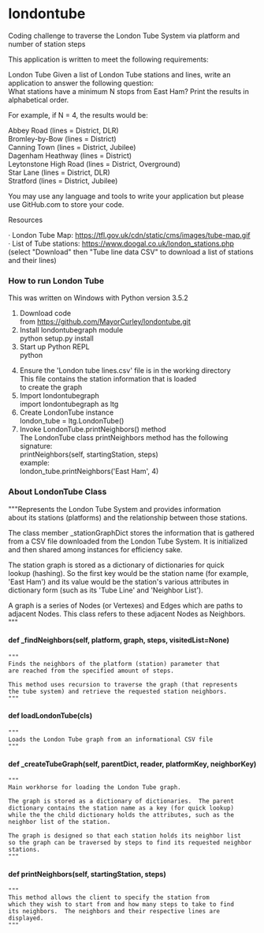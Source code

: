 # londontube

Coding challenge to traverse the London Tube System via platform and number of station steps

This application is written to meet the following requirements:

London Tube
Given a list of London Tube stations and lines, write an application to answer the following question:  
What stations have a minimum N stops from East Ham?  Print the results in alphabetical order.

For example, if N = 4, the results would be:

Abbey Road (lines = District, DLR)  
Bromley-by-Bow (lines = District)  
Canning Town (lines = District, Jubilee)  
Dagenham Heathway (lines = District)  
Leytonstone High Road (lines = District, Overground)  
Star Lane (lines = District, DLR)  
Stratford (lines = District, Jubilee)  

You may use any language and tools to write your application but please use GitHub.com to store your code.  

Resources  

·         London Tube Map: https://tfl.gov.uk/cdn/static/cms/images/tube-map.gif  
·         List of Tube stations: https://www.doogal.co.uk/london_stations.php (select "Download" then "Tube line data CSV" to download a list of stations and their lines)

### How to run London Tube

This was written on Windows with Python version 3.5.2

1. Download code  
   from https://github.com/MayorCurley/londontube.git  
2. Install londontubegraph module  
   python setup.py install  
3. Start up Python REPL  
   python  
   >>>  
4. Ensure the 'London tube lines.csv' file is in the working directory  
   This file contains the station information that is loaded  
   to create the graph  
5. Import londontubegraph  
   import londontubegraph as ltg  
6. Create LondonTube instance  
   london_tube = ltg.LondonTube()  
7. Invoke LondonTube.printNeighbors() method  
   The LondonTube class printNeighbors method has the following signature:  
   printNeighbors(self, startingStation, steps)  
   example:  
   london_tube.printNeighbors('East Ham', 4)  

### About LondonTube Class  

  """Represents the London Tube System and provides information  
  about its stations (platforms) and the relationship between those stations.

  The class member _stationGraphDict stores the information that is gathered  
  from a CSV file downloaded from the London Tube System. It is initialized  
  and then shared among instances for efficiency sake.  

  The station graph is stored as a dictionary of dictionaries for quick  
  lookup (hashing). So the first key would be the station name (for example,  
  'East Ham') and its value would be the station's various attributes in  
  dictionary form (such as its 'Tube Line' and 'Neighbor List').  
 
  A graph is a series of Nodes (or Vertexes) and Edges which are paths to  
  adjacent Nodes. This class refers to these adjacent Nodes as Neighbors.  
  """
  
  #### def _findNeighbors(self, platform, graph, steps, visitedList=None)
  
    """  
    Finds the neighbors of the platform (station) parameter that  
    are reached from the specified amount of steps.
    
    This method uses recursion to traverse the graph (that represents  
    the tube system) and retrieve the requested station neighbors.  
    """
    
  #### def loadLondonTube(cls)
  
    """  
    Loads the London Tube graph from an informational CSV file  
    """
    
  #### def _createTubeGraph(self, parentDict, reader, platformKey, neighborKey)
  
    """  
    Main workhorse for loading the London Tube graph.  
    
    The graph is stored as a dictionary of dictionaries.  The parent  
    dictionary contains the station name as a key (for quick lookup)  
    while the the child dictionary holds the attributes, such as the  
    neighbor list of the station.  
    
    The graph is designed so that each station holds its neighbor list  
    so the graph can be traversed by steps to find its requested neighbor  
    stations.  
    """
    
  #### def printNeighbors(self, startingStation, steps)
  
    """  
    This method allows the client to specify the station from  
    which they wish to start from and how many steps to take to find  
    its neighbors.  The neighbors and their respective lines are displayed.  
    """
    

